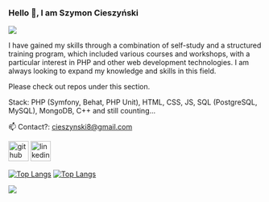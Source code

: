### Hello 👋, I am Szymon Cieszyński
![](www.linkedin.com/in/szymon-cieszyński)

I have gained my skills through a combination of self-study and a structured training program, which included various courses and workshops, 
with a particular interest in PHP and other web development technologies. 
I am always looking to expand my knowledge and skills in this field.

Please check out repos under this section.

Stack: PHP (Symfony, Behat, PHP Unit), HTML, CSS, JS, SQL (PostgreSQL, MySQL), MongoDB, C++ and still counting...

📫 Contact?: cieszynski8@gmail.com


[<img src='https://cdn.jsdelivr.net/npm/simple-icons@3.0.1/icons/github.svg' alt='github' height='40'>](https://github.com/szymon-cieszynski)  [<img src='https://cdn.jsdelivr.net/npm/simple-icons@3.0.1/icons/linkedin.svg' alt='linkedin' height='40'>](https://www.linkedin.com/in/szymon-cieszyński)  

[![Top Langs](https://github-readme-stats.vercel.app/api/top-langs/?username=szymon-cieszynski)](https://github.com/anuraghazra/github-readme-stats)
[![Top Langs](https://github-readme-stats-git-masterrstaa-rickstaa.vercel.app/api/top-langs/?username=szymon-cieszynski)](https://github.com/szymon-cieszynski/github-readme-stats)

![](https://komarev.com/ghpvc/?username=szymon-cieszynski)

